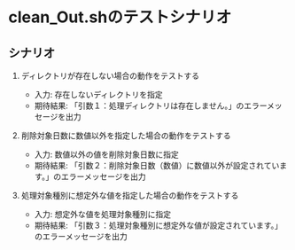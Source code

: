 # clean_Out.shのテストシナリオ

## シナリオ
1. ディレクトリが存在しない場合の動作をテストする
    - 入力: 存在しないディレクトリを指定
    - 期待結果: 「引数１：処理ディレクトリは存在しません。」のエラーメッセージを出力

2. 削除対象日数に数値以外を指定した場合の動作をテストする
    - 入力: 数値以外の値を削除対象日数に指定
    - 期待結果: 「引数２：削除対象日数（数値）に数値以外が設定されています。」のエラーメッセージを出力

3. 処理対象種別に想定外な値を指定した場合の動作をテストする
    - 入力: 想定外な値を処理対象種別に指定
    - 期待結果: 「引数３：処理対象種別に想定外な値が設定されています。」のエラーメッセージを出力
